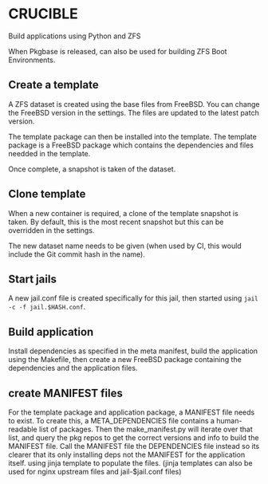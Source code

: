 # CRUCIBLE

Build applications using Python and ZFS

When Pkgbase is released, can also be used for building ZFS Boot Environments.

## Create a template

A ZFS dataset is created using the base files from FreeBSD. You can change the FreeBSD version in the settings. The files are updated to the latest patch version.

The template package can then be installed into the template. The template package is a FreeBSD package which contains the dependencies and files needded in the template.

Once complete, a snapshot is taken of the dataset.

## Clone template

When a new container is required, a clone of the template snapshot is taken. By default, this is the most recent snapshot but this can be overridden in the settings.

The new dataset name needs to be given (when used by CI, this would include the Git commit hash in the name).

## Start jails

A new jail.conf file is created specifically for this jail, then started using `jail -c -f jail.$HASH.conf`.

## Build application

Install dependencies as specified in the meta manifest, build the application using the Makefile, then create a new FreeBSD package containing the dependencies and the application files.

## create MANIFEST files

For the template package and application package, a MANIFEST file needs to exist. To create this, a META_DEPENDENCIES file contains a human-readable list of packages. Then the make_manifest.py will iterate over that list, and query the pkg repos to get the correct versions and info to build the MANIFEST file. Call the MANIFEST file the DEPENDENCIES file instead so its clearer that its only installing deps not the MANIFEST for the application itself.
using jinja template to populate the files.
(jinja templates can also be used for nginx upstream files and jail-$jail.conf files)
